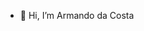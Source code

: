 - 👋 Hi, I’m Armando da Costa
<!---
Costa0910/Costa0910 is a ✨ special ✨ repository because its `README.md` (this file) appears on your GitHub profile.
You can click the Preview link to take a look at your changes.
--->
